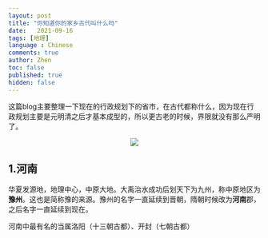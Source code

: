 ```yaml
---
layout: post
title: "你知道你的家乡古代叫什么吗"
date:   2021-09-16
tags: [地理]
language : Chinese
comments: true
author: Zhen
toc: false
published: true
hidden: false
---
```

这篇blog主要整理一下现在的行政规划下的省市，在古代都称什么，因为现在行政规划主要是元明清之后才基本成型的，所以更古老的时候，界限就没有那么严明了。

<p align="center"> <img src="{{ site.imageurl }}/行政规划.png"> </p> 

## 1.河南
华夏发源地，地理中心，中原大地。大禹治水成功后划天下为九州，称中原地区为**豫州**。这也是简称豫的来源。豫州的名字一直延续到晋朝，隋朝时候改为**河南**郡，之后名字一直延续到现在。

河南中最有名的当属洛阳（十三朝古都）、开封（七朝古都）
<!--stackedit_data:
eyJoaXN0b3J5IjpbMTY2ODYyODM3LDE3OTk5NDI1MjAsLTEwMT
Y2MjQzMywtNzc3NTg5NzIsLTYxMzc4MDI2OSwtMTAzNzE1MjE3
Nl19
-->